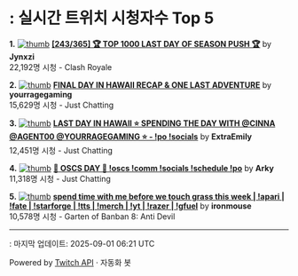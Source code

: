# : 실시간 트위치 시청자수 Top 5

**1.** [![thumb](https://static-cdn.jtvnw.net/previews-ttv/live_user_jynxzi-320x180.jpg)](https://twitch.tv/Jynxzi)
**[[243/365] 🏆 TOP 1000 LAST DAY OF SEASON PUSH 🏆](https://twitch.tv/Jynxzi)** by **Jynxzi**<br>22,192명 시청  - Clash Royale

**2.** [![thumb](https://static-cdn.jtvnw.net/previews-ttv/live_user_yourragegaming-320x180.jpg)](https://twitch.tv/yourragegaming)
**[FINAL DAY IN HAWAII RECAP & ONE LAST ADVENTURE](https://twitch.tv/yourragegaming)** by **yourragegaming**<br>15,629명 시청  - Just Chatting

**3.** [![thumb](https://static-cdn.jtvnw.net/previews-ttv/live_user_extraemily-320x180.jpg)](https://twitch.tv/ExtraEmily)
**[LAST DAY IN HAWAII ⭐️ SPENDING THE DAY WITH @CINNA @AGENT00 @YOURRAGEGAMING ⭐️ - !po !socials](https://twitch.tv/ExtraEmily)** by **ExtraEmily**<br>12,451명 시청  - Just Chatting

**4.** [![thumb](https://static-cdn.jtvnw.net/previews-ttv/live_user_arky-320x180.jpg)](https://twitch.tv/Arky)
**[🔶 OSCS DAY 🔶 !oscs !comm !socials !schedule !po](https://twitch.tv/Arky)** by **Arky**<br>11,318명 시청  - Just Chatting

**5.** [![thumb](https://static-cdn.jtvnw.net/previews-ttv/live_user_ironmouse-320x180.jpg)](https://twitch.tv/ironmouse)
**[spend time with me before we touch grass this week | !apari | !fate | !starforge | !tts | !merch | !yt | !razer | !gfuel](https://twitch.tv/ironmouse)** by **ironmouse**<br>10,578명 시청  - Garten of Banban 8: Anti Devil


---
: 마지막 업데이트: 2025-09-01 06:21 UTC

Powered by [Twitch API](https://dev.twitch.tv/docs/api/reference) · 자동화 봇